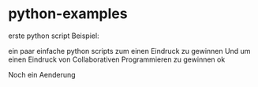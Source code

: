 # python-examples
erste python script Beispiel:

ein paar einfache python scripts zum einen Eindruck zu gewinnen
Und um einen Eindruck von Collaborativen Programmieren zu gewinnen
ok

Noch ein Aenderung
